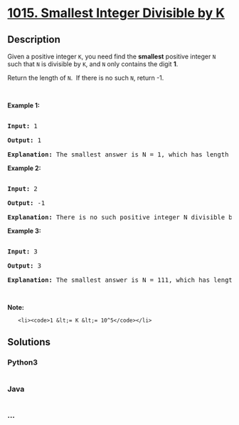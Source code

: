 # [1015. Smallest Integer Divisible by K](https://leetcode.com/problems/smallest-integer-divisible-by-k)

## Description
<p>Given a positive integer <code>K</code>, you need find the <strong>smallest</strong>&nbsp;positive integer <code>N</code> such that <code>N</code> is divisible by <code>K</code>, and <code>N</code> only contains the digit <strong>1</strong>.</p>



<p>Return the&nbsp;length of <code>N</code>.&nbsp; If there is no such <code>N</code>,&nbsp;return -1.</p>



<p>&nbsp;</p>



<p><strong>Example 1:</strong></p>



<pre>

<strong>Input:</strong> 1

<strong>Output:</strong> 1

<strong>Explanation:</strong> The smallest answer is N = 1, which has length 1.</pre>



<p><strong>Example 2:</strong></p>



<pre>

<strong>Input:</strong> 2

<strong>Output:</strong> -1

<strong>Explanation:</strong> There is no such positive integer N divisible by 2.</pre>



<p><strong>Example 3:</strong></p>



<pre>

<strong>Input:</strong> 3

<strong>Output:</strong> 3

<strong>Explanation:</strong> The smallest answer is N = 111, which has length 3.</pre>



<p>&nbsp;</p>



<p><strong>Note:</strong></p>



<ul>

	<li><code>1 &lt;= K &lt;= 10^5</code></li>

</ul>


## Solutions


<!-- tabs:start -->

### **Python3**

```python

```

### **Java**

```java

```

### **...**
```

```

<!-- tabs:end -->